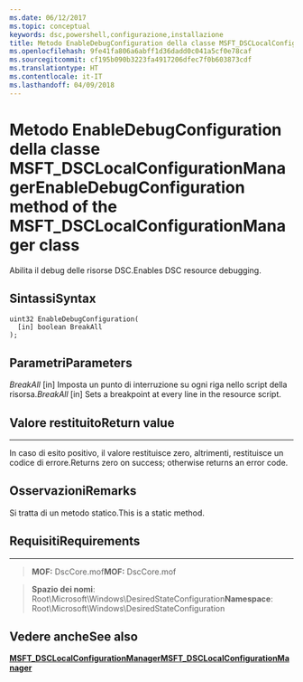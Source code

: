```yaml
---
ms.date: 06/12/2017
ms.topic: conceptual
keywords: dsc,powershell,configurazione,installazione
title: Metodo EnableDebugConfiguration della classe MSFT_DSCLocalConfigurationManager
ms.openlocfilehash: 9fe41fa806a6abff1d36dadd0c041a5cf0e78caf
ms.sourcegitcommit: cf195b090b3223fa4917206dfec7f0b603873cdf
ms.translationtype: HT
ms.contentlocale: it-IT
ms.lasthandoff: 04/09/2018
---
```

# <a name="enabledebugconfiguration-method-of-the-msftdsclocalconfigurationmanager-class"></a><span data-ttu-id="86f9a-103">Metodo EnableDebugConfiguration della classe MSFT_DSCLocalConfigurationManager</span><span class="sxs-lookup"><span data-stu-id="86f9a-103">EnableDebugConfiguration method of the MSFT_DSCLocalConfigurationManager class</span></span>

<span data-ttu-id="86f9a-104">Abilita il debug delle risorse DSC.</span><span class="sxs-lookup"><span data-stu-id="86f9a-104">Enables DSC resource debugging.</span></span>

<a name="syntax"></a><span data-ttu-id="86f9a-105">Sintassi</span><span class="sxs-lookup"><span data-stu-id="86f9a-105">Syntax</span></span>
------

```mof
uint32 EnableDebugConfiguration(
  [in] boolean BreakAll
);
```

<a name="parameters"></a><span data-ttu-id="86f9a-106">Parametri</span><span class="sxs-lookup"><span data-stu-id="86f9a-106">Parameters</span></span>
----------

<span data-ttu-id="86f9a-107">*BreakAll* \[in\] Imposta un punto di interruzione su ogni riga nello script della risorsa.</span><span class="sxs-lookup"><span data-stu-id="86f9a-107">*BreakAll* \[in\] Sets a breakpoint at every line in the resource script.</span></span>

## <a name="return-value"></a><span data-ttu-id="86f9a-108">Valore restituito</span><span class="sxs-lookup"><span data-stu-id="86f9a-108">Return value</span></span>
------------

<span data-ttu-id="86f9a-109">In caso di esito positivo, il valore restituisce zero, altrimenti, restituisce un codice di errore.</span><span class="sxs-lookup"><span data-stu-id="86f9a-109">Returns zero on success; otherwise returns an error code.</span></span>

## <a name="remarks"></a><span data-ttu-id="86f9a-110">Osservazioni</span><span class="sxs-lookup"><span data-stu-id="86f9a-110">Remarks</span></span>

<span data-ttu-id="86f9a-111">Si tratta di un metodo statico.</span><span class="sxs-lookup"><span data-stu-id="86f9a-111">This is a static method.</span></span>

## <a name="requirements"></a><span data-ttu-id="86f9a-112">Requisiti</span><span class="sxs-lookup"><span data-stu-id="86f9a-112">Requirements</span></span>
------------
><span data-ttu-id="86f9a-113">**MOF:** DscCore.mof</span><span class="sxs-lookup"><span data-stu-id="86f9a-113">**MOF:** DscCore.mof</span></span>

><span data-ttu-id="86f9a-114">**Spazio dei nomi**: Root\Microsoft\Windows\DesiredStateConfiguration</span><span class="sxs-lookup"><span data-stu-id="86f9a-114">**Namespace**: Root\Microsoft\Windows\DesiredStateConfiguration</span></span>


## <a name="see-also"></a><span data-ttu-id="86f9a-115">Vedere anche</span><span class="sxs-lookup"><span data-stu-id="86f9a-115">See also</span></span>


[<span data-ttu-id="86f9a-116">**MSFT_DSCLocalConfigurationManager**</span><span class="sxs-lookup"><span data-stu-id="86f9a-116">**MSFT_DSCLocalConfigurationManager**</span></span>](msft-dsclocalconfigurationmanager.md)
